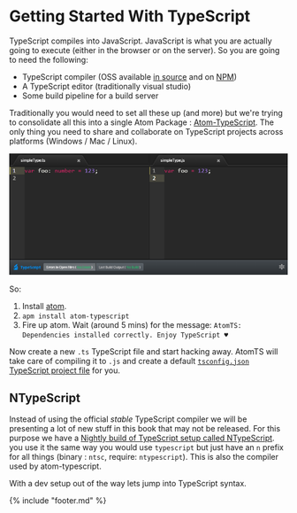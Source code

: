 # Getting Started With TypeScript

TypeScript compiles into JavaScript. JavaScript is what you are actually going to execute (either in the browser or on the server). So you are going to need the following:

* TypeScript compiler (OSS available [in source](https://github.com/Microsoft/TypeScript/) and on [NPM](https://www.npmjs.com/package/typescript))
* A TypeScript editor (traditionally visual studio)
* Some build pipeline for a build server

Traditionally you would need to set all these up (and more) but we're trying to consolidate all this into a single Atom Package : [Atom-TypeScript](https://atom.io/packages/atom-typescript). The only thing you need to share and collaborate on TypeScript projects across platforms (Windows / Mac / Linux).

![](../images/atomts.png)

So:
1. Install [atom](https://atom.io/).
1. `apm install atom-typescript`
1. Fire up atom. Wait (around 5 mins) for the message: `AtomTS: Dependencies installed correctly. Enjoy TypeScript ♥`

Now create a new `.ts` TypeScript file and start hacking away. AtomTS will take care of compiling it to `.js` and create a default [`tsconfig.json` TypeScript project file](https://github.com/TypeStrong/atom-typescript/blob/master/docs/tsconfig.md) for you.

## NTypeScript
Instead of using the official *stable* TypeScript compiler we will be presenting a lot of new stuff in this book that may not be released. For this purpose we have a [Nightly build of TypeScript setup called NTypeScript](https://github.com/TypeStrong/ntypescript). you use it the same way you would use `typescript` but just have an `n` prefix for all things (binary : `ntsc`, require: `ntypescript`). This is also the compiler used by atom-typescript. 

With a dev setup out of the way lets jump into TypeScript syntax.

{% include "footer.md" %}